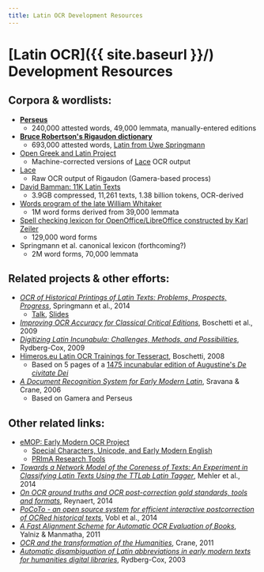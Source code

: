 ```yaml
---
title: Latin OCR Development Resources
---
```


# [Latin OCR]({{ site.baseurl }}/) Development Resources

## Corpora & wordlists:

 * [**Perseus**](http://www.perseus.tufts.edu/hopper/opensource/download)
   * 240,000 attested words, 49,000 lemmata, manually-entered editions
 * [**Bruce Robertson's Rigaudon dictionary**](https://github.com/brobertson/rigaudon/blob/master/Dictionaries/greek_and_latin.txt)
   * 693,000 attested words, [Latin from Uwe Springmann](https://twitter.com/heml/status/537057040351244288)
 * [Open Greek and Latin Project](https://github.com/OpenGreekAndLatin)
   * Machine-corrected versions of [Lace](http://heml.mta.ca/lace) OCR output
 * [Lace](http://heml.mta.ca/lace)
   * Raw OCR output of Rigaudon (Gamera-based process)
 * [David Bamman: 11K Latin Texts](http://www.cs.cmu.edu/~dbamman/latin.html)
   * 3.9GB compressed, 11,261 texts, 1.38 billion tokens, OCR-derived
 * [Words program of the late William Whitaker](http://archives.nd.edu/whitaker/words.htm)
   * 1M word forms derived from 39,000 lemmata
 * [Spell checking lexicon for OpenOffice/LibreOffice constructed by Karl Zeiler](http://extensions.openoffice.org/en/project/latin-spelling-and-hyphenation-dictionaries)
   * 129,000 word forms
 * Springmann et al. canonical lexicon (forthcoming?)
   * 2M word forms, 70,000 lemmata

## Related projects & other efforts:

 * [*OCR of Historical Printings of Latin Texts: Problems, Prospects, Progress*](http://www.cis.uni-muenchen.de/~springmann/papers/2014-04-07-DATeCH2014-Springmann.pdf), Springmann et al., 2014
   * [Talk](http://vimeo.com/99220359), [Slides](http://www.cis.uni-muenchen.de/~springmann/acroases/2014-05-20-Madrid.pdf)
 * [*Improving OCR Accuracy for Classical Critical Editions*](http://link.springer.com/chapter/10.1007/978-3-642-04346-8_17), Boschetti et al., 2009
 * [*Digitizing Latin Incunabula: Challenges, Methods, and Possibilities*](http://digitalhumanities.org/dhq/vol/3/1/000027/000027.html), Rydberg-Cox, 2009
 * [Himeros.eu Latin OCR Trainings for Tesseract](http://www.himeros.eu/), Boschetti, 2008
   * Based on 5 pages of a [1475 incunabular edition of Augustine's *De civitate Dei*](https://archive.org/details/augustinidecivitatedei00jensuoft)
 * [*A Document Recognition System for Early Modern Latin*](http://dl.tufts.edu/catalog/tufts:PB.001.001.00021), Sravana & Crane, 2006
   * Based on Gamera and Perseus

## Other related links:

 * [eMOP: Early Modern OCR Project](http://emop.tamu.edu/)
   * [Special Characters, Unicode, and Early Modern English](http://emop.tamu.edu/node/53)
   * [PRImA Research Tools](http://www.primaresearch.org/tools)
 * [*Towards a Network Model of the Coreness of Texts: An Experiment in Classifying Latin Texts Using the TTLab Latin Tagger*](http://link.springer.com/chapter/10.1007/978-3-319-12655-5_5), Mehler et al., 2014
 * [*On OCR ground truths and OCR post-correction gold standards, tools and formats*](http://dl.acm.org/citation.cfm?id=2595216), Reynaert, 2014
 * [*PoCoTo - an open source system for efficient interactive postcorrection of OCRed historical texts*](http://dl.acm.org/citation.cfm?id=2595197), Vobl et al., 2014
 * [*A Fast Alignment Scheme for Automatic OCR Evaluation of Books*](http://dx.doi.org/10.1109/ICDAR.2011.157), Yalniz & Manmatha, 2011
 * [*OCR and the transformation of the Humanities*](https://impactocr.wordpress.com/2011/10/25/keynote-ocr-and-the-transformation-of-the-humanities-2/), Crane, 2011
 * [*Automatic disambiguation of Latin abbreviations in early modern texts for humanities digital libraries*](http://dl.acm.org/citation.cfm?id=827207), Rydberg-Cox, 2003
